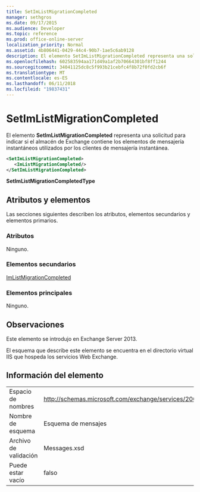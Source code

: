 ```yaml
---
title: SetImListMigrationCompleted
manager: sethgros
ms.date: 09/17/2015
ms.audience: Developer
ms.topic: reference
ms.prod: office-online-server
localization_priority: Normal
ms.assetid: 4b806441-0429-44c4-90b7-1ae5c6ab9128
description: El elemento SetImListMigrationCompleted representa una solicitud para indicar si el almacén de Exchange contiene los elementos de mensajería instantáneos utilizados por los clientes de mensajería instantánea.
ms.openlocfilehash: 602583594aa171d49a1af2b70664301bf8ff1244
ms.sourcegitcommit: 34041125dc8c5f993b21cebfc4f8b72f0fd2cb6f
ms.translationtype: MT
ms.contentlocale: es-ES
ms.lasthandoff: 06/11/2018
ms.locfileid: "19837431"
---
```

# <a name="setimlistmigrationcompleted"></a>SetImListMigrationCompleted

El elemento **SetImListMigrationCompleted** representa una solicitud para indicar si el almacén de Exchange contiene los elementos de mensajería instantáneos utilizados por los clientes de mensajería instantánea. 
  
```XML
<SetImListMigrationCompleted>
   <ImListMigrationCompleted/>
</SetImListMigrationCompleted>
```

 **SetImListMigrationCompletedType**
## <a name="attributes-and-elements"></a>Atributos y elementos

Las secciones siguientes describen los atributos, elementos secundarios y elementos primarios.
  
### <a name="attributes"></a>Atributos

Ninguno.
  
### <a name="child-elements"></a>Elementos secundarios

[ImListMigrationCompleted](imlistmigrationcompleted.md)
  
### <a name="parent-elements"></a>Elementos principales

Ninguno.
  
## <a name="remarks"></a>Observaciones

Este elemento se introdujo en Exchange Server 2013.
  
El esquema que describe este elemento se encuentra en el directorio virtual IIS que hospeda los servicios Web Exchange.
  
## <a name="element-information"></a>Información del elemento

|||
|:-----|:-----|
|Espacio de nombres  <br/> |http://schemas.microsoft.com/exchange/services/2006/messages  <br/> |
|Nombre de esquema  <br/> |Esquema de mensajes  <br/> |
|Archivo de validación  <br/> |Messages.xsd  <br/> |
|Puede estar vacío  <br/> |falso  <br/> |
   

